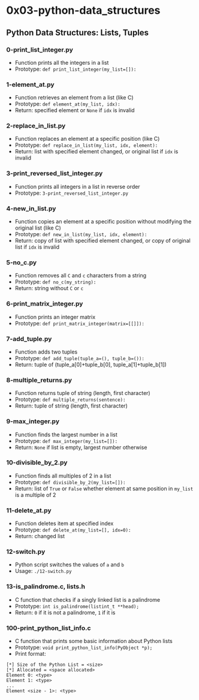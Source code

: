 # 0x03-python-data_structures

## Python Data Structures: Lists, Tuples

### 0-print_list_integer.py
* Function prints all the integers in a list
* Prototype: `def print_list_integer(my_list=[]):`

### 1-element_at.py
* Function retrieves an element from a list (like C)
* Prototype: `def element_at(my_list, idx):`
* Return: specified element or `None` if `idx` is invalid

### 2-replace_in_list.py
* Function replaces an element at a specific position (like C)
* Prototype: `def replace_in_list(my_list, idx, element):`
* Return: list with specified element changed, or original list if `idx` is invalid


### 3-print_reversed_list_integer.py
* Function prints all integers in a list in reverse order
* Prototype: `3-print_reversed_list_integer.py`

### 4-new_in_list.py
* Function copies an element at a specific position without modifying the original list (like C)
* Prototype: `def new_in_list(my_list, idx, element):`
* Return: copy of list with specified element changed, or copy of original list if `idx` is invalid

### 5-no_c.py
* Function removes all `C` and `c` characters from a string
* Prototype: `def no_c(my_string):`
* Return: string without `C` or `c`

### 6-print_matrix_integer.py
* Function prints an integer matrix
* Prototype: `def print_matrix_integer(matrix=[[]]):` 

### 7-add_tuple.py
* Function adds two tuples
* Prototype: `def add_tuple(tuple_a=(), tuple_b=()):`
* Return: tuple of (tuple_a[0]+tuple_b[0], tuple_a[1]+tuple_b[1])

### 8-multiple_returns.py
* Function returns tuple of string (length, first character)
* Prototype: `def multiple_returns(sentence):`
* Return: tuple of string (length, first character)

### 9-max_integer.py
* Function finds the largest number in a list
* Prototype: `def max_integer(my_list=[]):`
* Return: `None` if list is empty, largest number otherwise

### 10-divisible_by_2.py
* Function finds all multiples of 2 in a list
* Prototype: `def divisible_by_2(my_list=[]):`
* Return: list of `True` or `False` whether element at same position in `my_list` is a multiple of 2

### 11-delete_at.py
* Function deletes item at specified index
* Prototype: `def delete_at(my_list=[], idx=0):`
* Return: changed list 

### 12-switch.py
* Python script switches the values of `a` and `b`
* Usage: `./12-switch.py`

### 13-is_palindrome.c, lists.h
* C function that checks if a singly linked list is a palindrome
* Prototype: `int is_palindrome(listint_t **head);`
* Return: `0` if it is not a palindrome, `1` if it is

### 100-print_python_list_info.c
* C function that prints some basic information about Python lists
* Prototype: `void print_python_list_info(PyObject *p);`
* Print format:
```
[*] Size of the Python List = <size>
[*] Allocated = <space allocated>
Element 0: <type>
Element 1: <type>
...
Element <size - 1>: <type>
```
